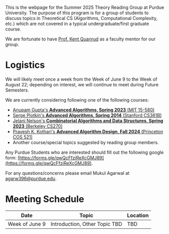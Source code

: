 This is the webpage for the Summer 2025 Theory Reading Group at Purdue University. The purpose of this program is for a group of students to discuss topics in Theoretical CS (Algorithms, Computational Complexity, etc.) which are not covered in a typical undergraduate/first graduate course.

We are fortunate to have [Prof. Kent Quanrud](https://kentquanrud.com/) as a faculty mentor for our group.

# Logistics
We will likely meet once a week from the Week of June 9 to the Week of August 22; depending on interest, we will continue to meet during Future Semesters.

We are currently considering following one of the following courses:
- [Anupam Gupta's **Advanced Algorithms, Spring 2023** (MIT 15-580)](https://www.cs.cmu.edu/afs/cs.cmu.edu/academic/class/15850-s23/www/oldindex.html)
- [Serge Plotkin's **Advanced Algorithms, Spring 2014** (Stanford CS361B)](https://web.stanford.edu/class/cs361b/)
- [Jelani Nelson's **Combinatorial Algorithms and Data Structures, Spring 2023** (Berkeley CS270)](https://cs270.org/spring23/home/)
- [Pravesh K. Kothari's **Advanced Algorithm Design, Fall 2024** (Princeton COS 521)](https://www.cs.princeton.edu/courses/archive/fall24/cos521/)
- Another course/special topics suggested by reading group members.

Any Purdue Students who are interested should fill out the following google form: [https://forms.gle/qwQcFfziReXcGMJ89](https://forms.gle/qwQcFfziReXcGMJ89).

For any questions/concerns please email Mukul Agarwal at [agarw396@purdue.edu](mailto:agarw396@purdue.edu).

# Meeting Schedule

| Date | Topic | Location |
| ----- | ---- | -------- |
| Week of June 9 | Introduction, Other Topic TBD | TBD |
